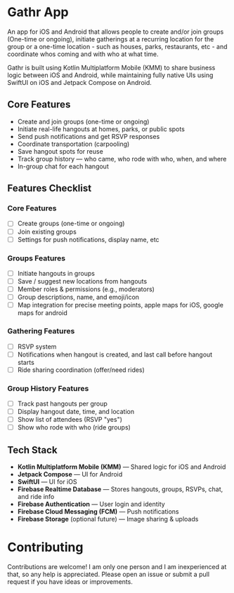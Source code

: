 # Gathr App

An app for iOS and Android that allows people to create and/or join groups (One-time or ongoing), initiate gatherings at a recurring location for the group or a one-time location - such as houses, parks, restaurants, etc - and coordinate whos coming and with who at what time.

Gathr is built using Kotlin Multiplatform Mobile (KMM) to share business logic between iOS and Android, while maintaining fully native UIs using SwiftUI on iOS and Jetpack Compose on Android.

## Core Features

- Create and join groups (one-time or ongoing)
- Initiate real-life hangouts at homes, parks, or public spots
- Send push notifications and get RSVP responses
- Coordinate transportation (carpooling)
- Save hangout spots for reuse
- Track group history — who came, who rode with who, when, and where
- In-group chat for each hangout

## Features Checklist

### Core Features

- [ ] Create groups (one-time or ongoing)
- [ ] Join existing groups
- [ ] Settings for push notifications, display name, etc

### Groups Features

- [ ] Initiate hangouts in groups
- [ ] Save / suggest new locations from hangouts
- [ ] Member roles & permissions (e.g., moderators)
- [ ] Group descriptions, name, and emoji/icon
- [ ] Map integration for precise meeting points, apple maps for iOS, google maps for android

### Gathering Features

- [ ] RSVP system
- [ ] Notifications when hangout is created, and last call before hangout starts
- [ ] Ride sharing coordination (offer/need rides)

### Group History Features

- [ ] Track past hangouts per group
- [ ] Display hangout date, time, and location
- [ ] Show list of attendees (RSVP "yes")
- [ ] Show who rode with who (ride groups)

## Tech Stack

- **Kotlin Multiplatform Mobile (KMM)** — Shared logic for iOS and Android
- **Jetpack Compose** — UI for Android
- **SwiftUI** — UI for iOS
- **Firebase Realtime Database** — Stores hangouts, groups, RSVPs, chat, and ride info
- **Firebase Authentication** — User login and identity
- **Firebase Cloud Messaging (FCM)** — Push notifications
- **Firebase Storage** (optional future) — Image sharing & uploads

# Contributing

Contributions are welcome! I am only one person and I am inexperienced at that, so any help is appreciated. Please open an issue or submit a pull request if you have ideas or improvements.
